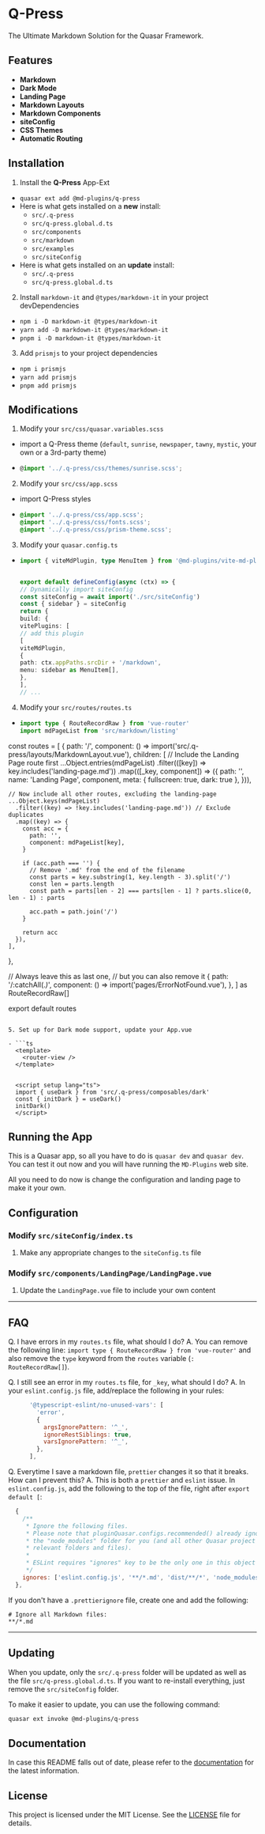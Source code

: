 # Q-Press

The Ultimate Markdown Solution for the Quasar Framework.

## Features

- **Markdown**
- **Dark Mode**
- **Landing Page**
- **Markdown Layouts**
- **Markdown Components**
- **siteConfig**
- **CSS Themes**
- **Automatic Routing**

## Installation

1. Install the **Q-Press** App-Ext

- `quasar ext add @md-plugins/q-press`
- Here is what gets installed on a **new** install:
  - `src/.q-press`
  - `src/q-press.global.d.ts`
  - `src/components`
  - `src/markdown`
  - `src/examples`
  - `src/siteConfig`
- Here is what gets installed on an **update** install:
  - `src/.q-press`
  - `src/q-press.global.d.ts`

2. Install `markdown-it` and `@types/markdown-it` in your project devDependencies

- `npm i -D markdown-it @types/markdown-it`
- `yarn add -D markdown-it @types/markdown-it`
- `pnpm i -D markdown-it @types/markdown-it`

3. Add `prismjs` to your project dependencies

- `npm i prismjs`
- `yarn add prismjs`
- `pnpm add prismjs`

## Modifications

1. Modify your `src/css/quasar.variables.scss`

- import a Q-Press theme (`default`, `sunrise`, `newspaper`, `tawny`, `mystic`, your own or a 3rd-party theme)
- ```ts
  @import '../.q-press/css/themes/sunrise.scss';
  ```

2. Modify your `src/css/app.scss`

- import Q-Press styles

- ```scss
  @import '../.q-press/css/app.scss';
  @import '../.q-press/css/fonts.scss';
  @import '../.q-press/css/prism-theme.scss';
  ```

3. Modify your `quasar.config.ts`

- ```ts
  import { viteMdPlugin, type MenuItem } from '@md-plugins/vite-md-plugin'


  export default defineConfig(async (ctx) => {
  // Dynamically import siteConfig
  const siteConfig = await import('./src/siteConfig')
  const { sidebar } = siteConfig
  return {
  build: {
  vitePlugins: [
  // add this plugin
  [
  viteMdPlugin,
  {
  path: ctx.appPaths.srcDir + '/markdown',
  menu: sidebar as MenuItem[],
  },
  ],
  // ...
  ```

4. Modify your `src/routes/routes.ts`

- ```ts
  import type { RouteRecordRaw } from 'vue-router'
  import mdPageList from 'src/markdown/listing'
  ```

const routes = [
{
path: '/',
component: () => import('src/.q-press/layouts/MarkdownLayout.vue'),
children: [
// Include the Landing Page route first
...Object.entries(mdPageList)
.filter(([key]) => key.includes('landing-page.md'))
.map(([_key, component]) => ({
path: '',
name: 'Landing Page',
component,
meta: { fullscreen: true, dark: true },
})),

    // Now include all other routes, excluding the landing-page
    ...Object.keys(mdPageList)
      .filter((key) => !key.includes('landing-page.md')) // Exclude duplicates
      .map((key) => {
        const acc = {
          path: '',
          component: mdPageList[key],
        }

        if (acc.path === '') {
          // Remove '.md' from the end of the filename
          const parts = key.substring(1, key.length - 3).split('/')
          const len = parts.length
          const path = parts[len - 2] === parts[len - 1] ? parts.slice(0, len - 1) : parts

          acc.path = path.join('/')
        }

        return acc
      }),
    ],

},

// Always leave this as last one,
// but you can also remove it
{
path: '/:catchAll(._)_',
component: () => import('pages/ErrorNotFound.vue'),
},
] as RouteRecordRaw[]

export default routes

````

5. Set up for Dark mode support, update your App.vue

- ```ts
  <template>
    <router-view />
  </template>


  <script setup lang="ts">
  import { useDark } from 'src/.q-press/composables/dark'
  const { initDark } = useDark()
  initDark()
  </script>
````

## Running the App

This is a Quasar app, so all you have to do is `quasar dev` and `quasar dev`. You can test it out now and you will have running the `MD-Plugins` web site.

All you need to do now is change the configuration and landing page to make it your own.

## Configuration

### Modify `src/siteConfig/index.ts`

1. Make any appropriate changes to the `siteConfig.ts` file

### Modify `src/components/LandingPage/LandingPage.vue`

1. Update the `LandingPage.vue` file to include your own content

---

## FAQ

Q. I have errors in my `routes.ts` file, what should I do?
A. You can remove the following line: `import type { RouteRecordRaw } from 'vue-router'` and also remove the `type` keyword from the `routes` variable (`: RouteRecordRaw[]`).

Q. I still see an error in my `routes.ts` file, for `_key`, what should I do?
A. In your `eslint.config.js` file, add/replace the following in your rules:

```js
      '@typescript-eslint/no-unused-vars': [
        'error',
        {
          argsIgnorePattern: '^_',
          ignoreRestSiblings: true,
          varsIgnorePattern: '^_',
        },
      ],
```

Q. Everytime I save a markdown file, `prettier` changes it so that it breaks. How can I prevent this?
A. This is both a `prettier` and `eslint` issue. In `eslint.config.js`, add the following to the top of the file, right after `export default [`:

```js
  {
    /**
     * Ignore the following files.
     * Please note that pluginQuasar.configs.recommended() already ignores
     * the "node_modules" folder for you (and all other Quasar project
     * relevant folders and files).
     *
     * ESLint requires "ignores" key to be the only one in this object
     */
    ignores: ['eslint.config.js', '**/*.md', 'dist/**/*', 'node_modules'],
  },
```

If you don't have a `.prettierignore` file, create one and add the following:

```
# Ignore all Markdown files:
**/*.md
```

---

## Updating

When you update, only the `src/.q-press` folder will be updated as well as the file `src/q-press.global.d.ts`. If you want to re-install everything, just remove the `src/siteConfig` folder.

To make it easier to update, you can use the following command:

```bash
quasar ext invoke @md-plugins/q-press
```

## Documentation

In case this README falls out of date, please refer to the [documentation](https://md-plugins.netlify.app/quasar-app-extensions/qpress/overview) for the latest information.

## License

This project is licensed under the MIT License. See the [LICENSE](LICENSE.md) file for details.

```

```

```

```
